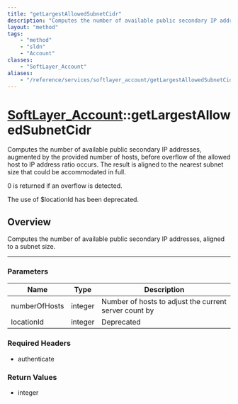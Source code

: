 ```yaml
---
title: "getLargestAllowedSubnetCidr"
description: "Computes the number of available public secondary IP addresses, aligned to a subnet size."
layout: "method"
tags:
    - "method"
    - "sldn"
    - "Account"
classes:
    - "SoftLayer_Account"
aliases:
    - "/reference/services/softlayer_account/getLargestAllowedSubnetCidr"
---
```

# [SoftLayer_Account](/reference/services/SoftLayer_Account)::getLargestAllowedSubnetCidr


Computes the number of available public secondary IP addresses, augmented by the provided number of hosts, before overflow of the allowed host to IP address ratio occurs. The result is aligned to the nearest subnet size that could be accommodated in full. 

0 is returned if an overflow is detected. 

The use of $locationId has been deprecated. 


## Overview 
Computes the number of available public secondary IP addresses, aligned to a subnet size. 

-----

### Parameters 
|Name | Type | Description |
| --- | --- | --- |
|numberOfHosts| integer| Number of hosts to adjust the current server count by|
|locationId| integer| Deprecated|


### Required Headers
* authenticate


### Return Values
* integer




